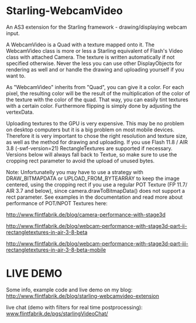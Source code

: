 Starling-WebcamVideo
====================

An AS3 extension for the Starling framework - drawing/displaying webcam input.

A WebcamVideo is a Quad with a texture mapped onto it.
The WebcamVideo class is more or less a Starling equivalent of Flash's Video class with attached Camera. The texture is written automatically if not specified otherwise. Never the less you can use other DisplayObjects for rendering as well and or handle the drawing and uploading yourself if you want to.

As "WebcamVideo" inherits from "Quad", you can give it a color. For each pixel, the resulting color will be the result of the multiplication of the color of the texture with the color of the quad. That way, you can easily tint textures with a certain color. Furthermore flipping is simply done by adjusting the vertexData.

Uploading textures to the GPU is very expensive. This may be no problem on desktop computers but it is a big problem on most mobile devices. Therefore it is very important to chose the right resolution and texture size, as well as the method for drawing and uploading. If you use Flash 11.8 / AIR 3.8 (-swf-version=21) RectangleTextures are supported if necessary. Versions below will always fall back to Textue, so make sure to use the cropping rect parameter to avoid the upload of unused bytes.

Note: Unfortunatelly you may have to use a strategy with DRAW_BITMAPDATA or UPLOAD_FROM_BYTEARRAY to keep the image centered, using the cropping rect if you use a regular POT Texture (FP 11.7/ AIR 3.7 and below), since camera.drawToBitmapData() does not support a rect parameter. See examples in the documentation and read more about performance of POT/NPOT Textures here:

http://www.flintfabrik.de/blog/camera-performance-with-stage3d

http://www.flintfabrik.de/blog/webcam-performance-with-stage3d-part-ii-rectangletextures-in-air-3-8-beta

http://www.flintfabrik.de/blog/webcam-performance-with-stage3d-part-iii-rectangletextures-in-air-3-8-beta-mobile


LIVE DEMO
=========
Some info, example code and live demo on my blog:
http://www.flintfabrik.de/blog/starling-webcamvideo-extension

live chat (demo with filters for real time postprocessing): www.flintfabrik.de/pgs/starlingVideoChat/
